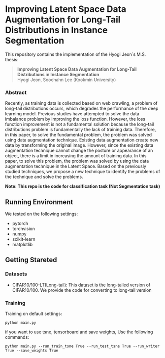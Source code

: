 # Improving Latent Space Data Augmentation for Long-Tail Distributions in Instance Segmentation

This repository contains the implementation of the Hyogi Jeon`s M.S. thesis:
> **Improving Latent Space Data Augmentation for Long-Tail Distributions in Instance Segmentation**<br>
> Hyogi Jeon, Soochahn Lee (Kookmin University)

### Abstract
 Recently, as training data is collected based on web crawling, a problem of long-tail distributions occurs, which degrades the performance of the deep learning model. Previous studies have attempted to solve the data imbalance problem by improving the loss function. However, the loss function improvement is not a fundamental solution because the long-tail distributions problem is fundamentally the lack of training data. Therefore, in this paper, to solve the fundamental problem, the problem was solved using data augmentation technique. Existing data augmentation create new data by transforming the original image. However, since the existing data augmentation technique cannot change the posture or appearance of an object, there is a limit in increasing the amount of training data. In this paper, to solve this problem, the problem was solved by using the data augmentation technique in the Latent Space. Based on the previously studied techniques, we propose a new technique to identify the problems of the technique and solve the problems.
 
 **Note: This repo is the code for classification task (Not Segmentation task)**<br>
 
 ## Running Environment
 We tested on the following settings:
 - pytorch
 - torchvision
 - numpy 
 - scikit-learn
 - matplotlib
 
 ## Getting Stareted
 ### Datasets
 - CIFAR10/100-LT(Long-tail): This dataset is the long-tailed version of CIFAR10/100. We provide the code for converting to long-tail version
 
### Training
Training on default settings:
```
python main.py
```

if you want to use tsne, tensorboard and save weights, Use the following commands:
```
python main.py --run_train_tsne True --run_test_tsne True --run_writer True --save_weights True
```
